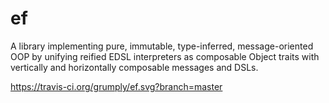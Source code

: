 # ef

A library implementing pure, immutable, type-inferred, message-oriented OOP by unifying reified EDSL interpreters as composable Object traits with vertically and horizontally composable messages and DSLs.

https://travis-ci.org/grumply/ef.svg?branch=master
